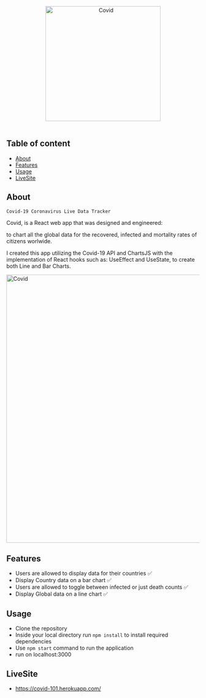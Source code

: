 <p align="center">
  <a href="https://covid-101.herokuapp.com/"><img src="https://github.com/umpp101/Covid/blob/master/public/coronavirus.png" alt="Covid" width="300px"></a>
  <br>
  <br>
</p>

## Table of content
- [About](#about)
- [Features](#features)
- [Usage](#usage)
- [LiveSite](#LiveSite)


## About
`Covid-19 Coronavirus Live Data Tracker `

Covid, is a React web app that was designed and engineered:

to chart all the global data for the recovered, infected and mortality rates of citizens worlwide.

I created this app utilizing the Covid-19 API and ChartsJS with the implementation of React hooks such as: UseEffect and UseState, to create both Line and Bar Charts.


<a href="https://covid-101.herokuapp.com/"><img src="https://github.com/umpp101/Covid/blob/master/public/app-gif.gif" alt="Covid" width="700px"></a>
## Features
- Users are allowed to display data for their countries ✅
- Display Country data on a bar chart ✅
- Users are allowed to toggle between infected or just death counts ✅
- Display Global data on a line chart ✅


## Usage
- Clone the repository
- Inside your local directory run `npm install` to install required dependencies
- Use `npm start` command to run the application
- run on localhost:3000

## LiveSite
- https://covid-101.herokuapp.com/

